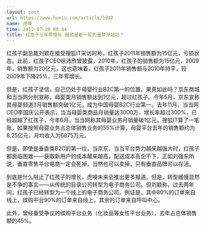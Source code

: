```yaml
---
layout: post
url: https://www.huxiu.com/article/1942
name: 虎嗅
time: 2012-07-20 08:44
title: 红孩子三年零增长 融资是新一轮的噩梦开始吗？
---
```

红孩子副总裁刘颖在接受搜狐IT采访时称，红孩子2011年销售额为15亿元，亏损状态。此前，红孩子CEO徐沛欣曾披露，2010年，红孩子的销售额为15亿元，2009年，销售额为20亿元。这也意味着，红孩子2011年销售额与2010年持平，较2009年下降25%，三年零增长。

但是，红孩子坚信，自己仍处于母婴行业B2C第一的位置。果真如此吗？京东商城和当当网分别宣称，母婴类月销售额达到1亿元，超过红孩子。今年5月，京东宣称其母婴频道3月销售额突破1亿元，成为中国母婴B2C行业第一。去年11月，当当网CEO李国庆公开表示，当当母婴类商品月销量达3000万，增长率超过300%，已经超越了红孩子，今年6月，当当网称其母婴业务月销量破1亿元。搜狐IT算了一笔账，如果按照母婴业务占总体销售业务的55%计算，母婴平台去年的销售额约为8.25亿元，月均收入为6875万元。

但是，即使是垂直类B2C的第一位，当京东、当当平台势力越来越强大时，红孩子都面临困难——获取新用户的成本越来越高，配送成本高企不下，正如刘强东所说，垂直零售平台电商一定会死掉，当然也可以卖掉，只有垂直品牌可以存活。

到底是什么阻止了红孩子的增长，虎嗅未来会推出更多报道。但是，转型缓慢显然是不争的事实——从传统的目录公司转型为电子商务公司。但刘颖称，过去两年间，红孩子已经转型为一个线上的电子商务公司。例证是，其中80%的订单来自线上，缤购平台90%的订单来自线上，其余的订单来自呼叫中心。

此外，曾经备受争议的缤购平台业务（化妆品等女性平台业务），去年占总体销售额的45%。

